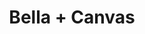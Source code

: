 ---
layout: supplier
permalink: "/suppliers/bella-canvas"
categories: []
title: Bella + Canvas
logo: ''
website: ''
catalogues: []
info: Call for selection and availability.

---